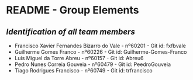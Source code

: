 # README - Group Elements
## _Identification of all team members_

- Francisco Xavier Fernandes Bizarro do Vale - nº60201 - Git id: fxfbvale
- Guilherme Gomes Franco - nº60226 - Git id: Guilherme-Gomes-Franco
- Luís Miguel da Torre Abreu - nº60157  - Git id: Abreu6
- Pedro Nunes Correia Gouveia - nº60479 - Git id: PeedroGouveia
- Tiago Rodrigues Francisco - nº60749 - Git id: trfrancisco
